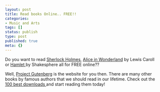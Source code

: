 ```yaml
---
layout: post
title: Read books Online.. FREE!!
categories:
- Music and Arts
tags: []
status: publish
type: post
published: true
meta: {}
---
```

Do you want to read [Sherlock Holmes](http://www.gutenberg.org/dirs/etext99/advsh12.txt), [Alice in Wonderland](http://www.gutenberg.org/dirs/etext91/alice30.txt) by Lewis Caroll or [Hamlet ](http://www.gutenberg.org/dirs/etext98/2ws2610.txt)by Shakesphere all for FREE online??

Well, [Project Gutenberg](http://www.gutenberg.org/wiki/Main_Page) is the website for you then. There are many other books by famous authors that we should read in our lifetime. Check out the [100 best downloads ](http://www.gutenberg.org/browse/scores/top)and start reading them today!
